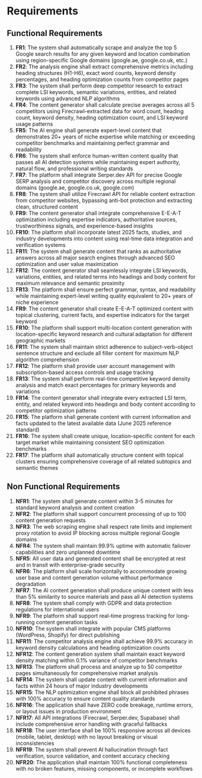 # Requirements

## Functional Requirements

1. **FR1**: The system shall automatically scrape and analyze the top 5 Google search results for any given keyword and location combination using region-specific Google domains (google.ae, google.co.uk, etc.)
2. **FR2**: The analysis engine shall extract comprehensive metrics including heading structures (H1-H6), exact word counts, keyword density percentages, and heading optimization counts from competitor pages
3. **FR3**: The system shall perform deep competitor research to extract complete LSI keywords, semantic variations, entities, and related keywords using advanced NLP algorithms
4. **FR4**: The content generator shall calculate precise averages across all 5 competitors using Firecrawl-extracted data for word count, heading count, keyword density, heading optimization count, and LSI keyword usage patterns
5. **FR5**: The AI engine shall generate expert-level content that demonstrates 20+ years of niche expertise while matching or exceeding competitor benchmarks and maintaining perfect grammar and readability
6. **FR6**: The system shall enforce human-written content quality that passes all AI detection systems while maintaining expert authority, natural flow, and professional writing standards
7. **FR7**: The platform shall integrate Serper.dev API for precise Google SERP analysis and competitor discovery across multiple regional domains (google.ae, google.co.uk, google.com)
8. **FR8**: The system shall utilize Firecrawl API for reliable content extraction from competitor websites, bypassing anti-bot protection and extracting clean, structured content
9. **FR9**: The content generator shall integrate comprehensive E-E-A-T optimization including expertise indicators, authoritative sources, trustworthiness signals, and experience-based insights
10. **FR10**: The platform shall incorporate latest 2025 facts, studies, and industry developments into content using real-time data integration and verification systems
11. **FR11**: The system shall generate content that ranks as authoritative answers across all major search engines through advanced SEO optimization and user value maximization
12. **FR12**: The content generator shall seamlessly integrate LSI keywords, variations, entities, and related terms into headings and body content for maximum relevance and semantic proximity
13. **FR13**: The platform shall ensure perfect grammar, syntax, and readability while maintaining expert-level writing quality equivalent to 20+ years of niche experience
9. **FR9**: The content generator shall create E-E-A-T optimized content with topical clustering, current facts, and expertise indicators for the target keyword
10. **FR10**: The platform shall support multi-location content generation with location-specific keyword research and cultural adaptation for different geographic markets
11. **FR11**: The system shall maintain strict adherence to subject-verb-object sentence structure and exclude all filler content for maximum NLP algorithm comprehension
12. **FR12**: The platform shall provide user account management with subscription-based access controls and usage tracking
13. **FR13**: The system shall perform real-time competitive keyword density analysis and match exact percentages for primary keywords and variations
14. **FR14**: The content generator shall integrate every extracted LSI term, entity, and related keyword into headings and body content according to competitor optimization patterns
15. **FR15**: The platform shall generate content with current information and facts updated to the latest available data (June 2025 reference standard)
16. **FR16**: The system shall create unique, location-specific content for each target market while maintaining consistent SEO optimization benchmarks
17. **FR17**: The platform shall automatically structure content with topical clusters ensuring comprehensive coverage of all related subtopics and semantic themes

## Non Functional Requirements

1. **NFR1**: The system shall generate content within 3-5 minutes for standard keyword analysis and content creation
2. **NFR2**: The platform shall support concurrent processing of up to 100 content generation requests
3. **NFR3**: The web scraping engine shall respect rate limits and implement proxy rotation to avoid IP blocking across multiple regional Google domains
4. **NFR4**: The system shall maintain 99.9% uptime with automatic failover capabilities and zero unplanned downtime
5. **NFR5**: All user data and generated content shall be encrypted at rest and in transit with enterprise-grade security
6. **NFR6**: The platform shall scale horizontally to accommodate growing user base and content generation volume without performance degradation
7. **NFR7**: The AI content generation shall produce unique content with less than 5% similarity to source materials and pass all AI detection systems
8. **NFR8**: The system shall comply with GDPR and data protection regulations for international users
9. **NFR9**: The platform shall support real-time progress tracking for long-running content generation tasks
10. **NFR10**: The system shall integrate with popular CMS platforms (WordPress, Shopify) for direct publishing
11. **NFR11**: The competitor analysis engine shall achieve 99.9% accuracy in keyword density calculations and heading optimization counts
12. **NFR12**: The content generation system shall maintain exact keyword density matching within 0.1% variance of competitor benchmarks
13. **NFR13**: The platform shall process and analyze up to 50 competitor pages simultaneously for comprehensive market analysis
14. **NFR14**: The system shall update content with current information and facts within 24 hours of major industry developments
15. **NFR15**: The NLP optimization engine shall block all prohibited phrases with 100% accuracy to ensure content quality standards
16. **NFR16**: The application shall have ZERO code breakage, runtime errors, or layout issues in production environment
17. **NFR17**: All API integrations (Firecrawl, Serper.dev, Supabase) shall include comprehensive error handling with graceful fallbacks
18. **NFR18**: The user interface shall be 100% responsive across all devices (mobile, tablet, desktop) with no layout breaking or visual inconsistencies
19. **NFR19**: The system shall prevent AI hallucination through fact verification, source validation, and content accuracy checking
20. **NFR20**: The application shall maintain 100% functional completeness with no broken features, missing components, or incomplete workflows
